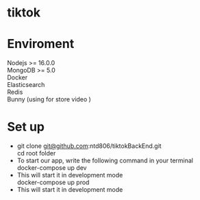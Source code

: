 # tiktok
# Enviroment
Nodejs >= 16.0.0<br/>
MongoDB >= 5.0<br/>
Docker<br/>
Elasticsearch<br/>
Redis<br/>
Bunny (using for store video )<br/>
# Set up 
* git clone git@github.com:ntd806/tiktokBackEnd.git<br/>
cd root folder
* To start our app, write the following command in your terminal<br/>
docker-compose up dev
* This will start it in development mode<br/>
docker-compose up prod
* This will start it in development mode<br/>
